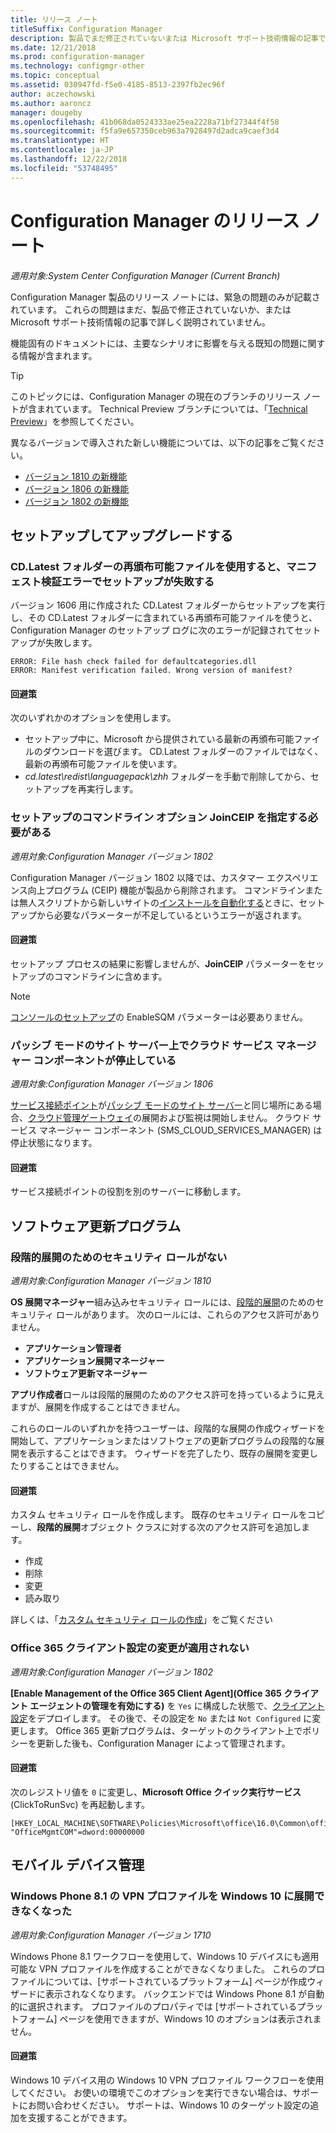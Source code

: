 ```yaml
---
title: リリース ノート
titleSuffix: Configuration Manager
description: 製品でまだ修正されていないまたは Microsoft サポート技術情報の記事で説明されていない緊急の問題について説明します。
ms.date: 12/21/2018
ms.prod: configuration-manager
ms.technology: configmgr-other
ms.topic: conceptual
ms.assetid: 030947fd-f5e0-4185-8513-2397fb2ec96f
author: aczechowski
ms.author: aaroncz
manager: dougeby
ms.openlocfilehash: 41b068da0524333ae25ea2228a71bf27344f4f58
ms.sourcegitcommit: f5fa9e657350ceb963a7928497d2adca9caef3d4
ms.translationtype: HT
ms.contentlocale: ja-JP
ms.lasthandoff: 12/22/2018
ms.locfileid: "53748495"
---
```

# <a name="release-notes-for-configuration-manager"></a>Configuration Manager のリリース ノート

*適用対象:System Center Configuration Manager (Current Branch)*

Configuration Manager 製品のリリース ノートには、緊急の問題のみが記載されています。 これらの問題はまだ、製品で修正されていないか、または Microsoft サポート技術情報の記事で詳しく説明されていません。  

機能固有のドキュメントには、主要なシナリオに影響を与える既知の問題に関する情報が含まれます。  

> [!TIP]  
>  このトピックには、Configuration Manager の現在のブランチのリリース ノートが含まれています。 Technical Preview ブランチについては、「[Technical Preview](/sccm/core/get-started/technical-preview)」を参照してください。  

異なるバージョンで導入された新しい機能については、以下の記事をご覧ください。
- [バージョン 1810 の新機能](/sccm/core/plan-design/changes/whats-new-in-version-1810)
- [バージョン 1806 の新機能](/sccm/core/plan-design/changes/whats-new-in-version-1806)  
- [バージョン 1802 の新機能](/sccm/core/plan-design/changes/whats-new-in-version-1802)



## <a name="set-up-and-upgrade"></a>セットアップしてアップグレードする  


### <a name="when-using-redistributable-files-from-the-cdlatest-folder-setup-fails-with-a-manifest-verification-error"></a>CD.Latest フォルダーの再頒布可能ファイルを使用すると、マニフェスト検証エラーでセットアップが失敗する
<!-- 510080, 490569  -->

バージョン 1606 用に作成された CD.Latest フォルダーからセットアップを実行し、その CD.Latest フォルダーに含まれている再頒布可能ファイルを使うと、Configuration Manager のセットアップ ログに次のエラーが記録されてセットアップが失敗します。

  `ERROR: File hash check failed for defaultcategories.dll`  
  `ERROR: Manifest verification failed. Wrong version of manifest?`

#### <a name="workaround"></a>回避策
次のいずれかのオプションを使用します。
 - セットアップ中に、Microsoft から提供されている最新の再頒布可能ファイルのダウンロードを選びます。 CD.Latest フォルダーのファイルではなく、最新の再頒布可能ファイルを使います。
 - *cd.latest\redist\languagepack\zhh* フォルダーを手動で削除してから、セットアップを再実行します。


### <a name="setup-command-line-option-joinceip-must-be-specified"></a>セットアップのコマンドライン オプション JoinCEIP を指定する必要がある
<!--510806-->
*適用対象:Configuration Manager バージョン 1802*

Configuration Manager バージョン 1802 以降では、カスタマー エクスペリエンス向上プログラム (CEIP) 機能が製品から削除されます。 コマンドラインまたは無人スクリプトから新しいサイトの[インストールを自動化する](/sccm/core/servers/deploy/install/command-line-options-for-setup)ときに、セットアップから必要なパラメーターが不足しているというエラーが返されます。 

#### <a name="workaround"></a>回避策
セットアップ プロセスの結果に影響しませんが、**JoinCEIP** パラメーターをセットアップのコマンドラインに含めます。

 > [!Note]  
 > [コンソールのセットアップ](/sccm/core/servers/deploy/install/install-consoles)の EnableSQM パラメーターは必要ありません。


### <a name="cloud-service-manager-component-stopped-on-site-server-in-passive-mode"></a>パッシブ モードのサイト サーバー上でクラウド サービス マネージャー コンポーネントが停止している
<!--VSO 2858826, SCCMDocs issue 772-->
*適用対象:Configuration Manager バージョン 1806*

[サービス接続ポイント](/sccm/core/servers/deploy/configure/about-the-service-connection-point)が[パッシブ モードのサイト サーバー](/sccm/core/servers/deploy/configure/site-server-high-availability)と同じ場所にある場合、[クラウド管理ゲートウェイ](/sccm/core/clients/manage/cmg/plan-cloud-management-gateway)の展開および監視は開始しません。 クラウド サービス マネージャー コンポーネント (SMS_CLOUD_SERVICES_MANAGER) は停止状態になります。

#### <a name="workaround"></a>回避策
サービス接続ポイントの役割を別のサーバーに移動します。



<!-- ## Backup and recovery  -->


<!--## Client deployment and upgrade-->



<!-- ## Operating system deployment  -->



## <a name="software-updates"></a>ソフトウェア更新プログラム

### <a name="security-roles-are-missing-for-phased-deployments"></a>段階的展開のためのセキュリティ ロールがない
<!--3479337, SCCMDocs-pr issue 3095-->
*適用対象:Configuration Manager バージョン 1810*

**OS 展開マネージャー**組み込みセキュリティ ロールには、[段階的展開](/sccm/osd/deploy-use/create-phased-deployment-for-task-sequence)のためのセキュリティ ロールがあります。 次のロールには、これらのアクセス許可がありません。  

- **アプリケーション管理者**  
- **アプリケーション展開マネージャー**  
- **ソフトウェア更新マネージャー**  

**アプリ作成者**ロールは段階的展開のためのアクセス許可を持っているように見えますが、展開を作成することはできません。 

これらのロールのいずれかを持つユーザーは、段階的な展開の作成ウィザードを開始して、アプリケーションまたはソフトウェアの更新プログラムの段階的な展開を表示することはできます。 ウィザードを完了したり、既存の展開を変更したりすることはできません。

#### <a name="workaround"></a>回避策
カスタム セキュリティ ロールを作成します。 既存のセキュリティ ロールをコピーし、**段階的展開**オブジェクト クラスに対する次のアクセス許可を追加します。
- 作成  
- 削除  
- 変更  
- 読み取り  

詳しくは、「[カスタム セキュリティ ロールの作成](/sccm/core/servers/deploy/configure/configure-role-based-administration#BKMK_CreateSecRole)」をご覧ください


### <a name="changing-office-365-client-setting-doesnt-apply"></a>Office 365 クライアント設定の変更が適用されない 
<!--511551-->
*適用対象:Configuration Manager バージョン 1802*  

**[Enable Management of the Office 365 Client Agent]\(Office 365 クライアント エージェントの管理を有効にする\)** を `Yes` に構成した状態で、[クライアント設定](/sccm/core/clients/deploy/about-client-settings#enable-management-of-the-office-365-client-agent)をデプロイします。 その後で、その設定を `No` または `Not Configured` に変更します。 Office 365 更新プログラムは、ターゲットのクライアント上でポリシーを更新した後も、Configuration Manager によって管理されます。 

#### <a name="workaround"></a>回避策
次のレジストリ値を `0` に変更し、**Microsoft Office クイック実行サービス** (ClickToRunSvc) を再起動します。

```
[HKEY_LOCAL_MACHINE\SOFTWARE\Policies\Microsoft\office\16.0\Common\officeupdate]
"OfficeMgmtCOM"=dword:00000000
```



## <a name="mobile-device-management"></a>モバイル デバイス管理  

### <a name="you-can-no-longer-deploy-windows-phone-81-vpn-profiles-to-windows-10"></a>Windows Phone 8.1 の VPN プロファイルを Windows 10 に展開できなくなった
<!-- 503274  -->
*適用対象:Configuration Manager バージョン 1710*

Windows Phone 8.1 ワークフローを使用して、Windows 10 デバイスにも適用可能な VPN プロファイルを作成することができなくなりました。 これらのプロファイルについては、[サポートされているプラットフォーム] ページが作成ウィザードに表示されなくなります。 バックエンドでは Windows Phone 8.1 が自動的に選択されます。 プロファイルのプロパティでは [サポートされているプラットフォーム] ページを使用できますが、Windows 10 のオプションは表示されません。

#### <a name="workaround"></a>回避策
 Windows 10 デバイス用の Windows 10 VPN プロファイル ワークフローを使用してください。 お使いの環境でこのオプションを実行できない場合は、サポートにお問い合わせください。 サポートは、Windows 10 のターゲット設定の追加を支援することができます。



<!-- ## Reports and monitoring    -->
<!-- ## Conditional access   -->
<!-- ## Endpoint Protection -->
